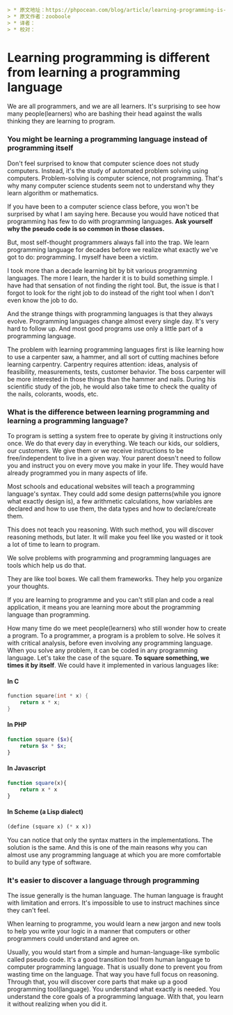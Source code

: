 ```yaml
> * 原文地址：https://phpocean.com/blog/article/learning-programming-is-different-from-learning-a-programming-language
> * 原文作者：zooboole
> * 译者：
> * 校对：
```

# Learning programming is different from learning a programming language

We are all programmers, and we are all learners. It's surprising to see how many people(learners) who are bashing their head against the walls thinking they are learning to program.

### You might be learning a programming language instead of programming itself

Don't feel surprised to know that computer science does not study computers. Instead, it's the study of automated problem solving using computers. Problem-solving is computer science, not programming. That's why many computer science students seem not to understand why they learn algorithm or mathematics.

If you have been to a computer science class before, you won't be surprised by what I am saying here. Because you would have noticed that programming has few to do with programming languages. **Ask yourself why the pseudo code is so common in those classes.**

But, most self-thought programmers always fall into the trap. We learn programming language for decades before we realize what exactly we've got to do: programming. I myself have been a victim.

I took more than a decade learning bit by bit various programming languages. The more I learn, the harder it is to build something simple. I have had that sensation of not finding the right tool. But, the issue is that I forgot to look for the right job to do instead of the right tool when I don't even know the job to do.

And the strange things with programming languages is that they always evolve. Programming languages change almost every single day. It's very hard to follow up. And most good programs use only a little part of a programming language.

The problem with learning programming languages first is like learning how to use a carpenter saw, a hammer, and all sort of cutting machines before learning carpentry. Carpentry requires attention: ideas, analysis of feasibility, measurements, tests, customer behavior. The boss carpenter will be more interested in those things than the hammer and nails. During his scientific study of the job, he would also take time to check the quality of the nails, colorants, woods, etc.

### What is the difference between learning programming and learning a programming language?

To program is setting a system free to operate by giving it instructions only once. We do that every day in everything. We teach our kids, our soldiers, our customers. We give them or we receive instructions to be free/independent to live in a given way. Your parent doesn't need to follow you and instruct you on every move you make in your life. They would have already programmed you in many aspects of life.

Most schools and educational websites will teach a programming language's syntax. They could add some design patterns(while you ignore what exactly design is), a few arithmetic calculations, how variables are declared and how to use them, the data types and how to declare/create them.

This does not teach you reasoning. With such method, you will discover reasoning methods, but later. It will make you feel like you wasted or it took a lot of time to learn to program.

We solve problems with programming and programming languages are tools which help us do that.

They are like tool boxes. We call them frameworks. They help you organize your thoughts.

If you are learning to programme and you can't still plan and code a real application, it means you are learning more about the programming language than programming.

How many time do we meet people(learners) who still wonder how to create a program. To a programmer, a program is a problem to solve. He solves it with critical analysis, before even involving any programming language. When you solve any problem, it can be coded in any programming language. Let's take the case of the square. **To square something, we times it by itself**. We could have it implemented in various languages like:

#### In C

```c
function square(int * x) {
    return x * x;
}
```

#### In PHP

```php
function square ($x){
    return $x * $x;
}
```

#### In Javascript

```javascript
function square(x){
    return x * x
}
```

#### In Scheme (a Lisp dialect)

```scheme
(define (square x) (* x x))
```

You can notice that only the syntax matters in the implementations. The solution is the same. And this is one of the main reasons why you can almost use any programming language at which you are more comfortable to build any type of software.

### It's easier to discover a language through programming

The issue generally is the human language. The human language is fraught with limitation and errors. It's impossible to use to instruct machines since they can't feel.

When learning to programme, you would learn a new jargon and new tools to help you write your logic in a manner that computers or other programmers could understand and agree on.

Usually, you would start from a simple and human-language-like symbolic called pseudo code. It's a good transition tool from human language to computer programming language. That is usually done to prevent you from wasting time on the language. That way you have full focus on reasoning. Through that, you will discover core parts that make up a good programming tool(language). You understand what exactly is needed. You understand the core goals of a programming language. With that, you learn it without realizing when you did it.
